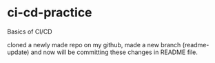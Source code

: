 # ci-cd-practice
Basics of CI/CD

cloned a newly made repo on my github, made a new branch (readme-update) and now will be committing these changes in README file. 
